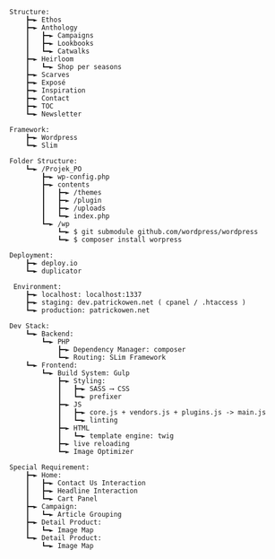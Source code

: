     Structure:
        ┣━► Ethos
        ┣━► Anthology
        ┃   ┣━► Campaigns
        ┃   ┣━► Lookbooks
        ┃   ┗━► Catwalks
        ┣━► Heirloom
        ┃   ┗━► Shop per seasons
        ┣━► Scarves
        ┣━► Exposé
        ┣━► Inspiration
        ┣━► Contact
        ┣━► TOC
        ┗━► Newsletter

    Framework:
        ┣━► Wordpress
        ┗━► Slim

    Folder Structure:
        ┗━► /Projek_PO
            ┣━► wp-config.php
            ┣━► contents
            ┃   ┣━► /themes
            ┃   ┣━► /plugin 
            ┃   ┣━► /uploads 
            ┃   ┗━► index.php
            ┗━► /wp
                ┗━► $ git submodule github.com/wordpress/wordpress
                ┗━► $ composer install worpress

    Deployment:
        ┣━► deploy.io
        ┗━► duplicator

     Environment:
        ┣━► localhost: localhost:1337
        ┣━► staging: dev.patrickowen.net ( cpanel / .htaccess )
        ┗━► production: patrickowen.net

    Dev Stack:
        ┗━► Backend:
            ┗━► PHP
                ┣━► Dependency Manager: composer
                ┗━► Routing: SLim Framework
        ┗━► Frontend:
            ┗━► Build System: Gulp
                ┣━► Styling:
                ┃   ┣━► SASS ⟶ CSS
                ┃   ┗━► prefixer
                ┣━► JS
                ┃   ┣━► core.js + vendors.js + plugins.js -> main.js
                ┃   ┗━► linting
                ┣━► HTML
                ┃   ┗━► template engine: twig
                ┣━► live reloading
                ┗━► Image Optimizer

    Special Requirement:
        ┣━► Home:
        ┃   ┣━► Contact Us Interaction
        ┃   ┣━► Headline Interaction
        ┃   ┗━► Cart Panel
        ┣━► Campaign:
        ┃   ┗━► Article Grouping
        ┣━► Detail Product:
        ┃   ┗━► Image Map
        ┗━► Detail Product:
            ┗━► Image Map